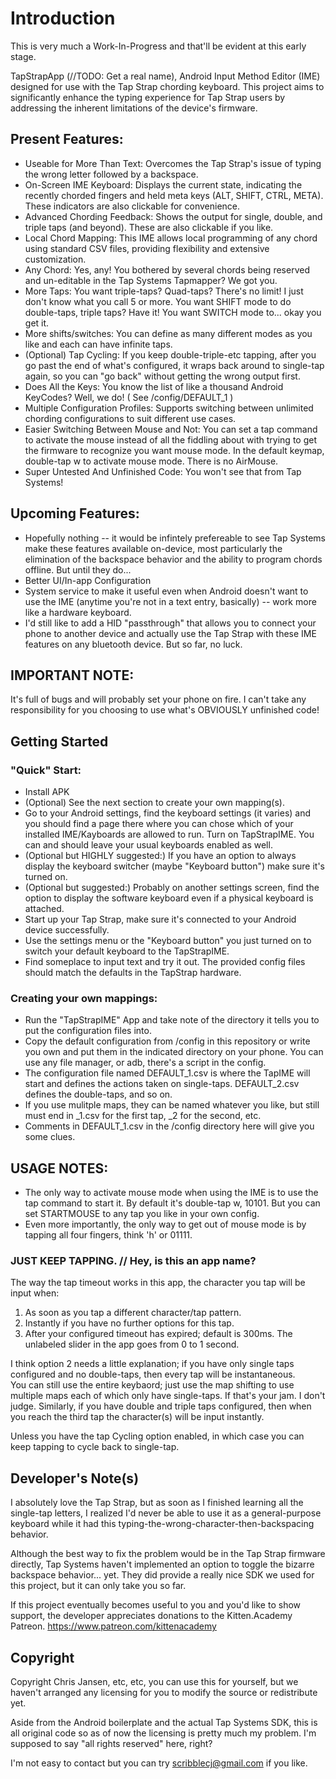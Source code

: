 # Introduction

This is very much a Work-In-Progress and that'll be evident at this early stage.  

TapStrapApp (//TODO: Get a real name), Android Input Method Editor (IME) designed for use with the Tap Strap chording keyboard.
This project aims to significantly enhance the typing experience for Tap Strap users by addressing the inherent limitations of the device's firmware.

## Present Features:

   * Useable for More Than Text: Overcomes the Tap Strap's issue of typing the wrong letter followed by a backspace.
   * On-Screen IME Keyboard: Displays the current state, indicating the recently chorded fingers and held meta keys (ALT, SHIFT, CTRL, META). These indicators are also clickable for convenience.
   * Advanced Chording Feedback: Shows the output for single, double, and triple taps (and beyond).  These are also clickable if you like.
   * Local Chord Mapping: This IME allows local programming of any chord using standard CSV files, providing flexibility and extensive customization.  
   * Any Chord: Yes, any! You bothered by several chords being reserved and un-editable in the Tap Systems Tapmapper?  We got you.
   * More Taps: You want triple-taps?  Quad-taps?  There's no limit!  I just don't know what you call 5 or more.  You want SHIFT mode to do double-taps, triple taps? Have it!  You want SWITCH mode to... okay you get it.
   * More shifts/switches:  You can define as many different modes as you like and each can have infinite taps.
   * (Optional) Tap Cycling: If you keep double-triple-etc tapping, after you go past the end of what's configured, it wraps back around to single-tap again, so you can "go back" without getting the wrong output first.
   * Does All the Keys:  You know the list of like a thousand Android KeyCodes?  Well, we do!  ( See /config/DEFAULT_1 )  
   * Multiple Configuration Profiles: Supports switching between unlimited chording configurations to suit different use cases.
   * Easier Switching Between Mouse and Not: You can set a tap command to activate the mouse instead of all the fiddling about with trying to get the firmware to recognize you want mouse mode.  In the default keymap, double-tap w to activate mouse mode.  There is no AirMouse.  
   * Super Untested And Unfinished Code: You won't see that from Tap Systems!

## Upcoming Features:

   * Hopefully nothing -- it would be infintely prefereable to see Tap Systems make these features available on-device, most particularly the elimination of the backspace behavior and the ability to program chords offline.  But until they do...
   * Better UI/In-app Configuration
   * System service to make it useful even when Android doesn't want to use the IME (anytime you're not in a text entry, basically) -- work more like a hardware keyboard.
   * I'd still like to add a HID "passthrough" that allows you to connect your phone to another device and actually use the Tap Strap with these IME features on any bluetooth device.  But so far, no luck.

## IMPORTANT NOTE:

It's full of bugs and will probably set your phone on fire.  I can't take any responsibility for you choosing to use what's OBVIOUSLY unfinished code!

## Getting Started

### "Quick" Start:
* Install APK
* (Optional) See the next section to create your own mapping(s).
* Go to your Android settings, find the keyboard settings (it varies) and you should find a page there where you can chose which of your installed IME/Kayboards are allowed to run.  Turn on TapStrapIME.  You can and should leave your usual keyboards enabled as well.
* (Optional but HIGHLY suggested:) If you have an option to always display the keyboard switcher (maybe "Keyboard button") make sure it's turned on.
* (Optional but suggested:) Probably on another settings screen, find the option to display the software keyboard even if a physical keyboard is attached.  
* Start up your Tap Strap, make sure it's connected to your Android device successfully.  
* Use the settings menu or the "Keyboard button" you just turned on to switch your default keyboard to the TapStrapIME.
* Find someplace to input text and try it out.  The provided config files should match the defaults in the TapStrap hardware.

### Creating your own mappings:
* Run the "TapStrapIME" App and take note of the directory it tells you to put the configuration files into.
* Copy the default configuration from /config in this repository or write you own and put them in the indicated directory on your phone.  You can use any file manager, or adb, there's a script in the config.
* The configuration file named DEFAULT\_1.csv is where the TapIME will start and defines the actions taken on single-taps.  DEFAULT\_2.csv defines the double-taps, and so on.  
* If you use mulitple maps, they can be named whatever you like, but still must end in \_1.csv for the first tap, \_2 for the second, etc.
* Comments in DEFAULT\_1.csv in the /config directory here will give you some clues.

## USAGE NOTES:

* The only way to activate mouse mode when using the IME is to use the tap command to start it.  By default it's double-tap w, 10101.  But you can set STARTMOUSE to any tap you like in your own config.  
* Even more importantly, the only way to get out of mouse mode is by tapping all four fingers, think 'h' or 01111.   

### JUST KEEP TAPPING.  // Hey, is this an app name?

The way the tap timeout works in this app, the character you tap will be input when: 

1. As soon as you tap a different character/tap pattern.
2. Instantly if you have no further options for this tap.
3. After your configured timeout has expired; default is 300ms.  The unlabeled slider in the app goes from 0 to 1 second.

I think option 2 needs a little explanation; if you have only single taps configured and no double-taps, then every tap will be instantaneous.  
You can still use the entire keybaord; just use the map shifting to use multiple maps each of which only have single-taps.  If that's your jam.
I don't judge.  Similarly, if you have double and triple taps configured, then when you reach the third tap the character(s) will be input instantly.

Unless you have the tap Cycling option enabled, in which case you can keep tapping to cycle back to single-tap.  


## Developer's Note(s)

I absolutely love the Tap Strap, but as soon as I finished learning all the single-tap letters, I realized I'd never be able to use it as a general-purpose keyboard while it had this typing-the-wrong-character-then-backspacing behavior.

Although the best way to fix the problem would be in the Tap Strap firmware directly, Tap Systems haven't implemented an option to toggle the bizarre backspace behavior... yet.  They did provide a really nice SDK we used for this project, but it can only take you so far.

If this project eventually becomes useful to you and you'd like to show support, the developer appreciates donations to the Kitten.Academy Patreon.  https://www.patreon.com/kittenacademy

## Copyright 
Copyright Chris Jansen, etc, etc, you can use this for yourself, but we haven't arranged any licensing for you to modify the source or redistribute yet.

Aside from the Android boilerplate and the actual Tap Systems SDK, this is all original code so as of now the licensing is pretty much my problem.
I'm supposed to say "all rights reserved" here, right?

I'm not easy to contact but you can try scribblecj@gmail.com if you like.
